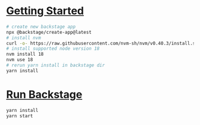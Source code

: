 # [Getting Started](https://backstage.io/docs/getting-started/)

```sh
# create new backstage app
npx @backstage/create-app@latest
# install nvm
curl -o- https://raw.githubusercontent.com/nvm-sh/nvm/v0.40.3/install.sh | bash
# install supported node version 18
nvm install 18
nvm use 18
# rerun yarn install in backstage dir
yarn install
```

# [Run Backstage](https://backstage.io)

```sh
yarn install
yarn start
```
